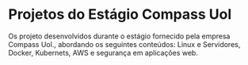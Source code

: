 # Projetos do Estágio Compass Uol

Os projeto desenvolvidos durante o estágio fornecido pela empresa Compass Uol., abordando os seguintes conteúdos: Linux e Servidores, Docker, Kubernets, AWS e segurança em aplicações web.